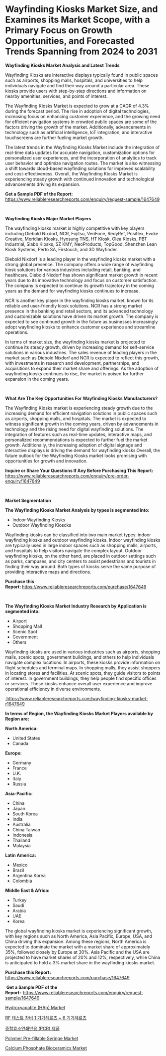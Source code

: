 <p><h1>Wayfinding Kiosks Market Size, and Examines its Market Scope, with a Primary Focus on Growth Opportunities, and Forecasted Trends Spanning from 2024 to 2031</h1></p><p><strong>Wayfinding Kiosks Market Analysis and Latest Trends</strong></p>
<p><p>Wayfinding Kiosks are interactive displays typically found in public spaces such as airports, shopping malls, hospitals, and universities to help individuals navigate and find their way around a particular area. These kiosks provide users with step-by-step directions and information on nearby amenities, services, and points of interest.</p><p>The Wayfinding Kiosks Market is expected to grow at a CAGR of 4.3% during the forecast period. The rise in adoption of digital technologies, increasing focus on enhancing customer experience, and the growing need for efficient navigation systems in crowded public spaces are some of the factors driving the growth of the market. Additionally, advancements in technology such as artificial intelligence, IoT integration, and interactive touchscreens are further fueling market growth.</p><p>The latest trends in the Wayfinding Kiosks Market include the integration of real-time data updates for accurate navigation, customization options for personalized user experiences, and the incorporation of analytics to track user behavior and optimize navigation routes. The market is also witnessing a shift towards cloud-based wayfinding solutions for improved scalability and cost-effectiveness. Overall, the Wayfinding Kiosks Market is experiencing steady growth with continued innovation and technological advancements driving its expansion.</p></p>
<p><strong>Get a Sample PDF of the Report:&nbsp;</strong> <a href="https://www.reliableresearchreports.com/enquiry/request-sample/1647649">https://www.reliableresearchreports.com/enquiry/request-sample/1647649</a></p>
<p>&nbsp;</p>
<p><strong>Wayfinding Kiosks Major Market Players</strong></p>
<p><p>The wayfinding kiosks market is highly competitive with key players including Diebold Nixdorf, NCR, Fujitsu, VeriFone, RedyRef, Posiflex, Evoke Creative, Meridian Kiosks, Hyosung TNS, HT Kiosk, Olea Kiosks, PBT Industrial, Slabb Kiosks, SZ KMY, NeoProducts, TopGood, Shenzhen Lean Kiosk Systems, Perto SA, Firstouch, and 3D Wayfinder.</p><p>Diebold Nixdorf is a leading player in the wayfinding kiosks market with a strong global presence. The company offers a wide range of wayfinding kiosk solutions for various industries including retail, banking, and healthcare. Diebold Nixdorf has shown significant market growth in recent years due to its innovative technology and focus on customer satisfaction. The company is expected to continue its growth trajectory in the coming years as the demand for wayfinding kiosks continues to increase.</p><p>NCR is another key player in the wayfinding kiosks market, known for its reliable and user-friendly kiosk solutions. NCR has a strong market presence in the banking and retail sectors, and its advanced technology and customizable solutions have driven its market growth. The company is expected to see continued growth in the future as businesses increasingly adopt wayfinding kiosks to enhance customer experience and streamline operations.</p><p>In terms of market size, the wayfinding kiosks market is projected to continue its steady growth, driven by increasing demand for self-service solutions in various industries. The sales revenue of leading players in the market such as Diebold Nixdorf and NCR is expected to reflect this growth, with investments in research and development, partnerships, and acquisitions to expand their market share and offerings. As the adoption of wayfinding kiosks continues to rise, the market is poised for further expansion in the coming years.</p></p>
<p>&nbsp;</p>
<p><strong>What Are The Key Opportunities For Wayfinding Kiosks Manufacturers?</strong></p>
<p><p>The Wayfinding Kiosks market is experiencing steady growth due to the increasing demand for efficient navigation solutions in public spaces such as airports, shopping malls, and hospitals. The market is expected to witness significant growth in the coming years, driven by advancements in technology and the rising need for digital wayfinding solutions. The integration of features such as real-time updates, interactive maps, and personalized recommendations is expected to further fuel the market growth. Additionally, the increasing adoption of digital signage and interactive displays is driving the demand for wayfinding kiosks.Overall, the future outlook for the Wayfinding Kiosks market looks promising with opportunities for growth and innovation.</p></p>
<p><strong>Inquire or Share Your Questions If Any Before Purchasing This Report:</strong> <a href="https://www.reliableresearchreports.com/enquiry/pre-order-enquiry/1647649">https://www.reliableresearchreports.com/enquiry/pre-order-enquiry/1647649</a></p>
<p>&nbsp;</p>
<p><strong>Market Segmentation</strong></p>
<p><strong>The Wayfinding Kiosks Market Analysis by types is segmented into:</strong></p>
<p><ul><li>Indoor Wayfinding Kiosks</li><li>Outdoor Wayfinding Kioscks</li></ul></p>
<p><p>Wayfinding kiosks can be classified into two main market types: indoor wayfinding kiosks and outdoor wayfinding kiosks. Indoor wayfinding kiosks are typically used in large indoor spaces such as shopping malls, airports, and hospitals to help visitors navigate the complex layout. Outdoor wayfinding kiosks, on the other hand, are placed in outdoor settings such as parks, campuses, and city centers to assist pedestrians and tourists in finding their way around. Both types of kiosks serve the same purpose of providing interactive maps and directions.</p></p>
<p><strong>Purchase this Report:&nbsp;</strong><a href="https://www.reliableresearchreports.com/purchase/1647649">https://www.reliableresearchreports.com/purchase/1647649</a></p>
<p>&nbsp;</p>
<p><strong>The Wayfinding Kiosks Market Industry Research by Application is segmented into:</strong></p>
<p><ul><li>Airport</li><li>Shopping Mall</li><li>Scenic Spot</li><li>Government</li><li>Others</li></ul></p>
<p><p>Wayfinding kiosks are used in various industries such as airports, shopping malls, scenic spots, government buildings, and others to help individuals navigate complex locations. In airports, these kiosks provide information on flight schedules and terminal maps. In shopping malls, they assist shoppers in locating stores and facilities. At scenic spots, they guide visitors to points of interest. In government buildings, they help people find specific offices or services. These kiosks enhance overall user experience and improve operational efficiency in diverse environments.</p></p>
<p><a href="https://www.reliableresearchreports.com/wayfinding-kiosks-market-r1647649">&nbsp;https://www.reliableresearchreports.com/wayfinding-kiosks-market-r1647649</a></p>
<p><strong>In terms of Region, the Wayfinding Kiosks Market Players available by Region are:</strong></p>
<p>
    <p> <strong> North America: </strong>
        <ul>
            <li>United States</li>
            <li>Canada</li>
        </ul>
        </p> 
    <p> <strong> Europe: </strong>
        <ul>
            <li>Germany</li>
            <li>France</li>
            <li>U.K.</li>
            <li>Italy</li>
            <li>Russia</li>
        </ul>
        </p> 
    <p> <strong> Asia-Pacific: </strong>
        <ul>
            <li>China</li>
            <li>Japan</li>
            <li>South Korea</li>
            <li>India</li>
            <li>Australia</li>
            <li>China Taiwan</li>
            <li>Indonesia</li>
            <li>Thailand</li>
            <li>Malaysia</li>
        </ul>
        </p> 
    <p> <strong> Latin America: </strong>
        <ul>
            <li>Mexico</li>
            <li>Brazil</li>
            <li>Argentina Korea</li>
            <li>Colombia</li>
        </ul>
        </p> 
    <p> <strong> Middle East & Africa: </strong>
        <ul>
            <li>Turkey</li>
            <li>Saudi</li>
            <li>Arabia</li>
            <li>UAE</li>
            <li>Korea</li>
        </ul>
    </p>
    </p>
<p><p>The global wayfinding kiosks market is experiencing significant growth, with key regions such as North America, Asia Pacific, Europe, USA, and China driving this expansion. Among these regions, North America is expected to dominate the market with a market share of approximately 35%, followed closely by Europe at 30%. Asia Pacific and the USA are projected to have market shares of 20% and 12%, respectively, while China is anticipated to hold a 3% market share in the wayfinding kiosks market.</p></p>
<p><strong>Purchase this Report: </strong><a href="https://www.reliableresearchreports.com/purchase/1647649">https://www.reliableresearchreports.com/purchase/1647649</a></p>
<p>&nbsp;<strong>Get a Sample PDF of the Report:&nbsp;&nbsp;</strong><a href="https://www.reliableresearchreports.com/enquiry/request-sample/1647649">https://www.reliableresearchreports.com/enquiry/request-sample/1647649</a></p>
<p><strong></strong></p>
<p><p><a href="https://www.linkedin.com/pulse/evaluating-global-hydroxyapatite-hap-market-trends-growth-opportunities-yuroc?trackingId=XXH9O3y9rw64V7N1XEoQ3g%3D%3D">Hydroxyapatite (HAp) Market</a></p><p><a href="https://medium.com/@mathieu.rico66/rf-%ED%85%8C%EC%8A%A4%ED%8A%B8-%EC%9E%A5%EB%B9%84-1ghz%EC%97%90%EC%84%9C-6ghz%EA%B9%8C%EC%A7%80-%EC%8B%9C%EC%9E%A5-%EA%B7%9C%EB%AA%A8-%EC%8B%9C%EC%9E%A5-%EC%A0%84%EB%A7%9D-%EB%B0%8F-%EC%8B%9C%EC%9E%A5-%EC%98%88%EC%B8%A1-2024%EB%85%84%EB%B6%80%ED%84%B0-2031%EB%85%84-d8a42e8d8edb">RF 테스트 장비 1 기가헤르츠 ~ 6 기가헤르츠</a></p><p><a href="https://medium.com/@isariontaru/%ED%8F%B4%EB%A6%AC%EB%A8%B8%EC%95%84%EC%A0%9C-%EC%97%B0%EC%87%84-%EB%B0%98%EC%9D%91-pcr-%EC%A0%9C%ED%92%88-%EC%8B%9C%EC%9E%A5-%EA%B2%BD%EC%9F%81-%EB%B6%84%EC%84%9D-%EC%8B%9C%EC%9E%A5-%EB%8F%99%ED%96%A5-%EB%B0%8F-2031%EB%85%84%EA%B9%8C%EC%A7%80%EC%9D%98-%EC%98%88%EC%B8%A1-30df3f72db05">중합효소연쇄반응 (PCR) 제품</a></p><p><a href="https://github.com/mhrnetwork1/Market-Research-Report-List-1/blob/main/polymer-pre-fillable-syringe-market.md">Polymer Pre-fillable Syringe Market</a></p><p><a href="https://www.linkedin.com/pulse/calcium-phosphate-bioceramics-industry-analysis-report-its-s98cc?trackingId=LBIdwJON026fTXX0It2jOw%3D%3D">Calcium Phosphate Bioceramics Market</a></p></p>